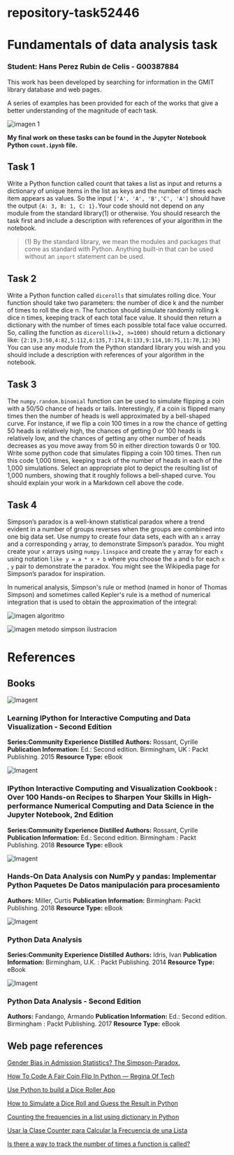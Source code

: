 # repository-task52446

# Fundamentals of data analysis task

### Student: Hans Perez Rubin de Celis - G00387884

This work has been developed by searching for information in the GMIT library database and web pages.

A series of examples has been provided for each of the works that give a better understanding of the magnitude of each task.


![imagen 1](https://camo.githubusercontent.com/04dc041570cb6cf2dce07a19befc674720235239/68747470733a2f2f7777772e696f74776f726c64746f6461792e636f6d2f66696c65732f323031392f30352f4765747479496d616765732d313034393333353034302d312e6a7067)

**My final work on these tasks can be found in the Jupyter Notebook Python ``count.ipynb`` file.**

## Task 1
Write a Python function called count that takes a list as input and returns a dictionary of unique items in the list as keys and the number of times each item appears as values. So the input ``['A', 'A', 'B','C', 'A']`` should have the output ``{A: 3, B: 1, C: 1}.``Your code should not depend on any module from the standard library(1) or otherwise. You should research the task first and include a description with references of your algorithm in the
notebook.
> (1) By the standard library, we mean the modules and packages that come as standard with Python. Anything built-in that can be used without an ``import`` statement can be used.

## Task 2
Write a Python function called ``dicerolls`` that simulates rolling dice. Your function should take two parameters: the number of dice k and the number of times to roll the dice n. The function should simulate randomly rolling k dice n times, keeping track of each total face value. It should then return a dictionary with the number of times each possible total face value occurred. So, calling the function as ``diceroll(k=2, n=1000)`` should return a dictionary like: ``{2:19,3:50,4:82,5:112,6:135,7:174,8:133,9:114,10:75,11:70,12:36}``
You can use any module from the Python standard library you wish and you should include a description with references of your algorithm in the notebook.

## Task 3
The ``numpy.random.binomial`` function can be used to simulate flipping a coin with a 50/50 chance of heads or tails. Interestingly, if a coin is flipped many times then the number of heads is well approximated by a bell-shaped curve. For instance, if we flip a coin 100 times in a row the chance of getting 50 heads is relatively high, the chances of getting 0 or 100 heads is relatively low, and the chances of getting any other number of heads decreases as you move away from 50 in either direction towards 0 or 100. Write some python code that simulates flipping a coin 100 times. Then run this code 1,000 times, keeping track of the number of heads in each of the 1,000 simulations. Select an appropriate plot to depict the resulting list of 1,000 numbers, showing that it roughly follows a bell-shaped curve. You should explain your work in a Markdown cell above the code.

## Task 4
Simpson’s paradox is a well-known statistical paradox where a trend evident in a number of groups reverses when the groups are combined into one big data set. Use numpy to create four data sets, each with an ``x`` array and a corresponding ``y`` array, to demonstrate Simpson’s paradox. You might create your ``x`` arrays using ``numpy.linspace`` and create the ``y`` array for each ``x`` using notation ``like y = a * x + b`` where you choose the ``a`` and ``b`` for each ``x`` , ``y`` pair to demonstrate the paradox. You might see the Wikipedia page for Simpson’s paradox for inspiration.

In numerical analysis, Simpson's rule or method (named in honor of Thomas Simpson) and sometimes called Kepler's rule is a method of numerical integration that is used to obtain the approximation of the integral:

![imagen algoritmo](https://wikimedia.org/api/rest_v1/media/math/render/svg/2c88a511d85fc5ad91c6ac0fc8d1869faf37db32)

![imagen metodo simpson ilustracion](https://upload.wikimedia.org/wikipedia/commons/thumb/c/ca/Simpsons_method_illustration.svg/664px-Simpsons_method_illustration.svg.png)

# References
## Books

![Imagent](http://rps2images.ebscohost.com/rpsweb/othumb?id=NL$1084592$PDF&s=d)

### Learning IPython for Interactive Computing and Data Visualization - Second Edition
**Series:Community Experience Distilled**
**Authors:** Rossant, Cyrille
**Publication Information:** Ed.: Second edition. Birmingham, UK : Packt Publishing. 2015
**Resource Type:** eBook

![Imagent](http://rps2images.ebscohost.com/rpsweb/othumb?id=NL$1703793$PDF&s=d)

### IPython Interactive Computing and Visualization Cookbook : Over 100 Hands-on Recipes to Sharpen Your Skills in High-performance Numerical Computing and Data Science in the Jupyter Notebook, 2nd Edition
**Series:Community Experience Distilled**
**Authors:** Rossant, Cyrille
**Publication Information:** Ed.: Second edition. Birmingham : Packt Publishing. 2018
**Resource Type:** eBook


![Imagent](http://rps2images.ebscohost.com/rpsweb/othumb?id=NL$1841870$PDF&s=d)

### Hands-On Data Analysis con NumPy y pandas: Implementar Python Paquetes De Datos manipulación para procesamiento
**Authors:** Miller, Curtis
**Publication Information:** Birmingham: Packt Publishing. 2018
**Resource Type:** eBook

![Imagent](http://rps2images.ebscohost.com/rpsweb/othumb?id=NL$880858$PDF&s=d)

### Python Data Analysis
**Series:Community Experience Distilled**
**Authors:** Idris, Ivan
**Publication Information:** Birmingham, U.K. : Packt Publishing. 2014
**Resource Type:** eBook


![Imagent](http://rps2images.ebscohost.com/rpsweb/othumb?id=NL$1495814$PDF&s=d)

### Python Data Analysis - Second Edition
**Authors:** Fandango, Armando
**Publication Information:** Ed.: Second edition. Birmingham : Packt Publishing. 2017
**Resource Type:** eBook



## Web page references

[Gender Bias in Admission Statistics? The Simpson-Paradox.](https://towardsdatascience.com/gender-bias-in-admission-statistics-the-simpson-paradox-cd381d994b16)

[How To Code A Fair Coin Flip In Python — Regina Of Tech](https://towardsdatascience.com/how-to-code-a-fair-coin-flip-in-python-d54312f33da9)

[Use Python to build a Dice Roller App](https://towardsdatascience.com/use-python-to-build-a-dice-roller-app-2408e66bf009)

[How to Simulate a Dice Roll and Guess the Result in Python](https://medium.com/an-amygdala/how-to-simulate-a-dice-roll-and-guess-the-result-in-python-9785079af6f3)

[Counting the frequencies in a list using dictionary in Python](https://www.geeksforgeeks.org/counting-the-frequencies-in-a-list-using-dictionary-in-python/)

[Usar la Clase Counter para Calcular la Frecuencia de una Lista](https://www.youtube.com/watch?v=2iC8jDLkKwQ&feature=youtu.be)

[Is there a way to track the number of times a function is called?](https://stackoverflow.com/questions/21716940/is-there-a-way-to-track-the-number-of-times-a-function-is-called)


